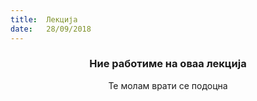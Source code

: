 ```yaml
---
title:  Лекција
date:   28/09/2018
---
```


### <center>Ние работиме на оваа лекција</center>
<center>Те молам врати се подоцна</center>
